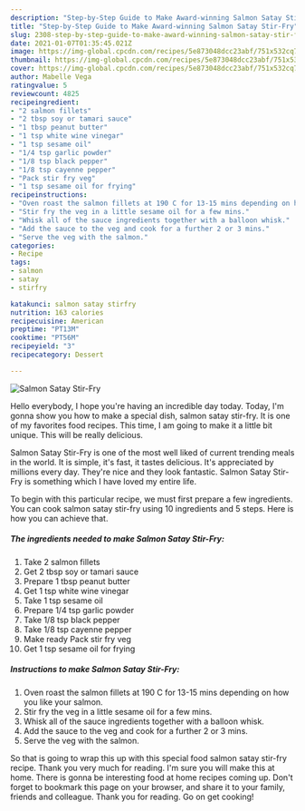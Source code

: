 ```yaml
---
description: "Step-by-Step Guide to Make Award-winning Salmon Satay Stir-Fry"
title: "Step-by-Step Guide to Make Award-winning Salmon Satay Stir-Fry"
slug: 2308-step-by-step-guide-to-make-award-winning-salmon-satay-stir-fry
date: 2021-01-07T01:35:45.021Z
image: https://img-global.cpcdn.com/recipes/5e873048dcc23abf/751x532cq70/salmon-satay-stir-fry-recipe-main-photo.jpg
thumbnail: https://img-global.cpcdn.com/recipes/5e873048dcc23abf/751x532cq70/salmon-satay-stir-fry-recipe-main-photo.jpg
cover: https://img-global.cpcdn.com/recipes/5e873048dcc23abf/751x532cq70/salmon-satay-stir-fry-recipe-main-photo.jpg
author: Mabelle Vega
ratingvalue: 5
reviewcount: 4825
recipeingredient:
- "2 salmon fillets"
- "2 tbsp soy or tamari sauce"
- "1 tbsp peanut butter"
- "1 tsp white wine vinegar"
- "1 tsp sesame oil"
- "1/4 tsp garlic powder"
- "1/8 tsp black pepper"
- "1/8 tsp cayenne pepper"
- "Pack stir fry veg"
- "1 tsp sesame oil for frying"
recipeinstructions:
- "Oven roast the salmon fillets at 190 C for 13-15 mins depending on how you like your salmon."
- "Stir fry the veg in a little sesame oil for a few mins."
- "Whisk all of the sauce ingredients together with a balloon whisk."
- "Add the sauce to the veg and cook for a further 2 or 3 mins."
- "Serve the veg with the salmon."
categories:
- Recipe
tags:
- salmon
- satay
- stirfry

katakunci: salmon satay stirfry 
nutrition: 163 calories
recipecuisine: American
preptime: "PT13M"
cooktime: "PT56M"
recipeyield: "3"
recipecategory: Dessert

---
```



![Salmon Satay Stir-Fry](https://img-global.cpcdn.com/recipes/5e873048dcc23abf/751x532cq70/salmon-satay-stir-fry-recipe-main-photo.jpg)

Hello everybody, I hope you're having an incredible day today. Today, I'm gonna show you how to make a special dish, salmon satay stir-fry. It is one of my favorites food recipes. This time, I am going to make it a little bit unique. This will be really delicious.



Salmon Satay Stir-Fry is one of the most well liked of current trending meals in the world. It is simple, it's fast, it tastes delicious. It's appreciated by millions every day. They're nice and they look fantastic. Salmon Satay Stir-Fry is something which I have loved my entire life.


To begin with this particular recipe, we must first prepare a few ingredients. You can cook salmon satay stir-fry using 10 ingredients and 5 steps. Here is how you can achieve that.

<!--inarticleads1-->

##### The ingredients needed to make Salmon Satay Stir-Fry:

1. Take 2 salmon fillets
1. Get 2 tbsp soy or tamari sauce
1. Prepare 1 tbsp peanut butter
1. Get 1 tsp white wine vinegar
1. Take 1 tsp sesame oil
1. Prepare 1/4 tsp garlic powder
1. Take 1/8 tsp black pepper
1. Take 1/8 tsp cayenne pepper
1. Make ready Pack stir fry veg
1. Get 1 tsp sesame oil for frying




<!--inarticleads2-->

##### Instructions to make Salmon Satay Stir-Fry:

1. Oven roast the salmon fillets at 190 C for 13-15 mins depending on how you like your salmon.
1. Stir fry the veg in a little sesame oil for a few mins.
1. Whisk all of the sauce ingredients together with a balloon whisk.
1. Add the sauce to the veg and cook for a further 2 or 3 mins.
1. Serve the veg with the salmon.




So that is going to wrap this up with this special food salmon satay stir-fry recipe. Thank you very much for reading. I'm sure you will make this at home. There is gonna be interesting food at home recipes coming up. Don't forget to bookmark this page on your browser, and share it to your family, friends and colleague. Thank you for reading. Go on get cooking!
